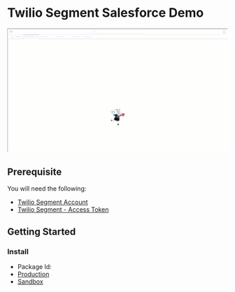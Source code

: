 # Twilio Segment Salesforce Demo

![](./assets/Twilio-Segment-Salesforce-Demo.gif)
## Prerequisite

You will need the following:
- [Twilio Segment Account](https://segment.com/)
- [Twilio Segment - Access Token](https://segment.com/docs/personas/profile-api/#configure-access)

## Getting Started

### Install
- Package Id:
- [Production]()
- [Sandbox]()

### 